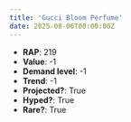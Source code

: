 ```yaml
---
title: 'Gucci Bloom Perfume'
date: 2025-08-06T00:00:00Z
---
```

- **RAP**: 219
- **Value**: -1
- **Demand level**: -1
- **Trend**: -1
- **Projected?**: True
- **Hyped?**: True
- **Rare?**: True

